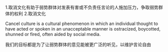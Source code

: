 1.取消文化有助于弱势群体对发表有害或不负责任言论的人施加压力，争取弱势群体的权利
2.取消文化


Cancel culture is a cultural phenomenon in which an individual thought to have acted or spoken in an unacceptable manner is ostracized, boycotted, shunned or fired, often aided by social media.



我们的目标都是为了让弱势群体的意见能被更广泛的听见，以维护言论自由